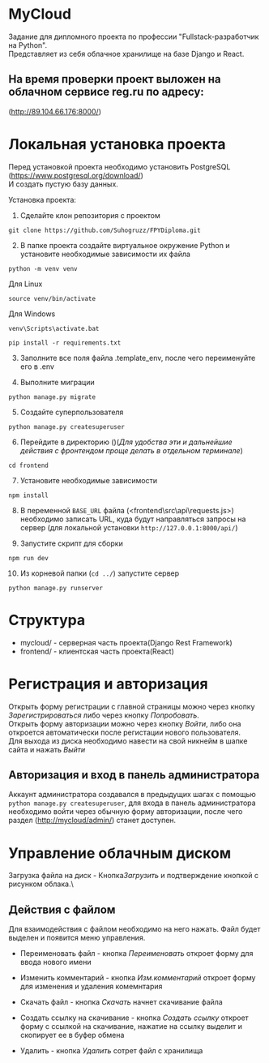 # MyCloud

Задание для дипломного проекта по профессии "Fullstack-разработчик на Python".\
Представляет из себя облачное хранилище на базе Django и React.
## На время проверки проект выложен на облачном сервисе reg.ru по адресу:
(<http://89.104.66.176:8000/>)

# Локальная установка проекта

Перед установкой проекта необходимо установить PostgreSQL\
(<https://www.postgresql.org/download/>)\
И создать пустую базу данных.

Установка проекта:

1) Сделайте клон репозитория с проектом
```
git clone https://github.com/Suhogruzz/FPYDiploma.git
```
2) В папке проекта создайте виртуальное окружение Python и установите необходимые зависимости их файла 

```
python -m venv venv
```
Для Linux
```
source venv/bin/activate
```
Для Windows
```
venv\Scripts\activate.bat
```
```
pip install -r requirements.txt
```

3) Заполните все поля файла .template_env, после чего переименуйте его в .env

4) Выполните миграции 
```
python manage.py migrate
```
5) Создайте суперпользователя 
```
python manage.py createsuperuser
```

6) Перейдите в директорию (<frontend/>)(*Для удобства эти и дальнейшие действия с фронтендом проще делать в отдельном терминале*)
```
cd frontend
```
7) Установите необходимые зависимости
```
npm install
```
8) В переменной `BASE_URL` файла (<frontend\src\api\requests.js>) необходимо записать URL, куда будут направляться запросы на сервер (для локальной установки `http://127.0.0.1:8000/api/`)

9) Запустите скрипт для сборки
```
npm run dev
```

10) Из корневой папки (`cd ../`) запустите сервер
```
python manage.py runserver
```

# Структура 
* mycloud/ - серверная часть проекта(Django Rest Framework)
* frontend/ - клиентская часть проекта(React)

# Регистрация и авторизация

Открыть форму регистрации с главной страницы можно через кнопку *Зарегистрироваться* либо через кнопку *Попробовать*.\
Открыть форму авторизации можно через кнопку *Войти*, либо она откроется автоматически после регистации нового пользователя.\
Для выхода из диска необходимо навести на свой никнейм в шапке сайта и нажать *Выйти*

## Авторизация и вход в панель администратора

Аккаунт администратора создавался в предыдущих шагах с помощью `python manage.py createsuperuser`, для входа в панель администратора необходимо войти через обычную форму авторизации, после чего раздел (<http://mycloud/admin/>) станет доступен.

# Управление облачным диском

Загрузка файла на диск - Кнопка*Загрузить* и подтверждение кнопкой с рисунком облака.\

## Действия с файлом

Для взаимодействия с файлом необходимо на него нажать. Файл будет выделен и появится меню управления.

* Переименовать файл - кнопка *Переименовать* откроет форму для ввода нового имени

* Изменить комментарий - кнопка *Изм.комментарий* откроет форму для изменения и удаления комемнтария

* Скачать файл - кнопка *Скачать* начнет скачивание файла

* Создать ссылку на скачивание - кнопка *Создать ссылку* откроет форму с ссылкой на скачивание, нажатие на ссылку выделит и скопирует ее в буфер обмена

* Удалить - кнопка *Удалить* сотрет файл с хранилища

